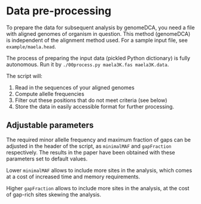 # Data pre-processing

To prepare the data for subsequent analysis by genomeDCA, you need a file with
aligned genomes of organism in question. This method (genomeDCA) is independent
of the alignment method used. For a sample input file, see `example/maela.head`.

The process of preparing the input data (pickled Python dictionary) is fully autonomous. Run it by `./00process.py maela3K.fas maela3K.data`.

The script will:

1. Read in the sequences of your aligned genomes
2. Compute allelle frequencies
3. Filter out these positions that do not meet criteria (see below)
4. Store the data in easily accessible format for further processing.

## Adjustable parameters

The required minor allelle frequency and maximum fraction of gaps can be
adjusted in the header of the script, as `minimalMAF` and `gapFraction`
respectively. The results in the paper have been obtained with these parameters
set to default values.

Lower `minimalMAF` allows to include more sites in the analysis, which comes at
a cost of increased time and memory requirements. 

Higher `gapFraction` allows to include more sites in the analysis, at the cost of 
gap-rich sites skewing the analysis.

